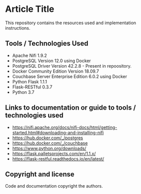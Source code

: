 # Article Title

This repository contains the resources used and implementation instructions.

## Tools / Technologies Used

- Apache Nifi 1.9.2 
- PostgreSQL Version 12.0 using Docker 
- PostgreSQL Driver Version 42.2.8 - Present in repoository.
- Docker Community Edition Version 18.09.7
- Couchbase Server Enterprise Edition 6.0.2 using Docker 
- Python Flask 1.1.1
- Flask-RESTful 0.3.7
- Python 3.7

## Links to documentation or guide to tools / technologies used 

* <https://nifi.apache.org/docs/nifi-docs/html/getting-started.html#downloading-and-installing-nifi>
* <https://hub.docker.com/_/postgres>
* <https://hub.docker.com/_/couchbase>
* <https://www.python.org/downloads/>
* <https://flask.palletsprojects.com/en/1.1.x/>
* <https://flask-restful.readthedocs.io/en/latest/>

## Copyright and license

Code and documentation copyright the authors.

 